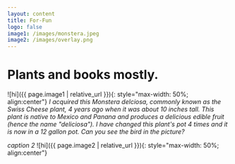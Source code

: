 ```yaml
---
layout: content
title: For-Fun
logo: false
image1: /images/monstera.jpeg
image2: /images/overlay.png
---
```


<h1>Plants and books mostly.</h1>

![hi]({{ page.image1 | relative_url }}){: style="max-width: 50%; align:center"}
*I acquired this Monstera delciosa, commonly known as the Swiss Cheese plant, 4 years ago when it was about 10 inches tall. This plant is native to Mexico and Panana and produces a delicious edible fruit (hence the name "deliciosa"). I have changed this plant's pot 4 times and it is now in a 12 gallon pot. Can you see the bird in the picture?*  

*caption 2*
![hi]({{ page.image2 | relative_url }}){: style="max-width: 50%; align:center"}






